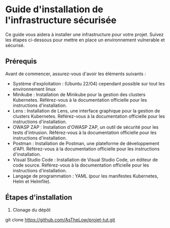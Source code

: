 # Guide d'installation de l'infrastructure sécurisée

Ce guide vous aidera à installer une infrastructure pour votre projet. Suivez les étapes ci-dessous pour mettre en place un environnement vulnerable et sécurisé.

## Prérequis

Avant de commencer, assurez-vous d'avoir les éléments suivants :

- Système d'exploitation : (Ubuntu 22/04) cependant possible sur tout les environnement linux 
- Minikube : Installation de Minikube pour la gestion des clusters Kubernetes. Référez-vous à la documentation officielle pour les instructions d'installation.
- Lens : Installation de Lens, une interface graphique pour la gestion de clusters Kubernetes. Référez-vous à la documentation officielle pour les instructions d'installation.
- OWASP ZAP : Installation d'OWASP ZAP, un outil de sécurité pour les tests d'intrusion. Référez-vous à la documentation officielle pour les instructions d'installation.
- Postman : Installation de Postman, une plateforme de développement d'API. Référez-vous à la documentation officielle pour les instructions d'installation.
- Visual Studio Code : Installation de Visual Studio Code, un éditeur de code source. Référez-vous à la documentation officielle pour les instructions d'installation.
- Langage de programmation : YAML (pour les manifestes Kubernetes, Helm et Helmfile).

## Étapes d'installation

1. Clonage du dépôt

git clone https://github.com/AsTheLow/projet-tut.git

